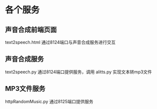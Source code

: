 # 各个服务
## 声音合成前端页面

text2speech.html 通过8124端口与声音合成服务进行交互

## 声音合成服务

text2speech.py 通过8124端口提供服务，调用 alitts.py 实现文本转mp3文件

## MP3文件服务

httpRandomMusic.py 通过8125端口提供服务

